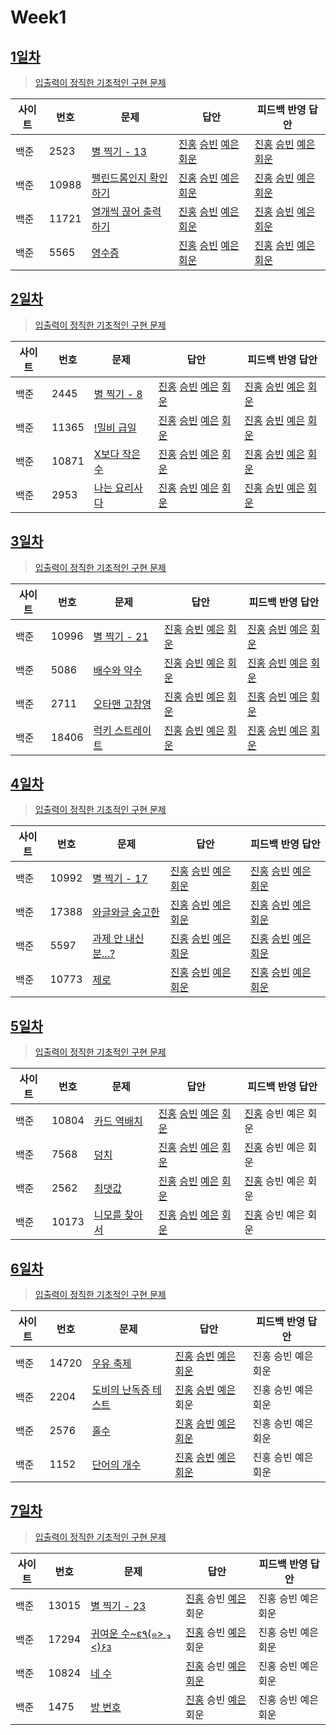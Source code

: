 # Week1

## [1일차](Day1)

> [입출력이 정직한 기초적인 구현 문제](https://www.acmicpc.net/group/workbook/view/9797/28682)

| 사이트 | 번호  | 문제                                                           | 답안                                                                                                                  | 피드백 반영 답안                                                                                                                  |
| ------ | ----- | -------------------------------------------------------------- | --------------------------------------------------------------------------------------------------------------------- | --------------------------------------------------------------------------------------------------------------------------------- |
| 백준   | 2523  | [별 찍기 - 13](https://www.acmicpc.net/problem/2523)           | [진홍](Day1/bj2523_kjh.java) [승빈](Day1/bj2523_wsb.java) [예은](Day1/bj2523_lye.cs) [회운](Day1/bj2523_jhw.java)     | [진홍](Day1/bj2523_kjh_fb.java) [승빈](Day1/bj2523_wsb_fb.java) [예은](Day1/bj2523_lye_fb.cs) [회운](Day1/bj2523_jhw_fb.java)     |
| 백준   | 10988 | [팰린드롬인지 확인하기](https://www.acmicpc.net/problem/10988) | [진홍](Day1/bj10988_kjh.java) [승빈](Day1/bj10988_wsb.java) [예은](Day1/bj10988_lye.cs) [회운](Day1/bj10988_jhw.java) | [진홍](Day1/bj10988_kjh_fb.java) [승빈](Day1/bj10988_wsb_fb.java) [예은](Day1/bj10988_lye_fb.cs) [회운](Day1/bj10988_jhw_fb.java) |
| 백준   | 11721 | [열개씩 끊어 출력하기](https://www.acmicpc.net/problem/11721)  | [진홍](Day1/bj11721_kjh.java) [승빈](Day1/bj11721_wsb.java) [예은](Day1/bj11721_lye.cs) [회운](Day1/bj11721_jhw.java) | [진홍](Day1/bj11721_kjh_fb.java) [승빈](Day1/bj11721_wsb_fb.java) [예은](Day1/bj11721_lye_fb.cs) [회운](Day1/bj11721_jhw_fb.java) |
| 백준   | 5565  | [영수증](https://www.acmicpc.net/problem/5565)                 | [진홍](Day1/bj5565_kjh.java) [승빈](Day1/bj5565_wsb.java) [예은](Day1/bj5565_lye.cs) [회운](Day1/bj5565_jhw.java)     | [진홍](Day1/bj5565_kjh_fb.java) [승빈](Day1/bj5565_wsb_fb.java) [예은](Day1/bj5565_lye_fb.cs) [회운](Day1/bj5565_jhw_fb.java)     |

## [2일차](Day2)

> [입출력이 정직한 기초적인 구현 문제](https://www.acmicpc.net/group/workbook/view/9797/28683)

| 사이트 | 번호  | 문제                                                  | 답안                                                                                                                  | 피드백 반영 답안                                                                                                               |
| ------ | ----- | ----------------------------------------------------- | --------------------------------------------------------------------------------------------------------------------- | ------------------------------------------------------------------------------------------------------------------------------ |
| 백준   | 2445  | [별 찍기 - 8](https://www.acmicpc.net/problem/2445)   | [진홍](Day2/bj2445_kjh.java) [승빈](Day2/bj2445_wsb.java) [예은](Day2/bj2445_lye.cs) [회운](Day2/bj2445_jhw.java)     | [진홍](Day2/bj2445_kjh.java) [승빈](Day2/bj2445_wsb_fb.java) [예은](Day2/bj2445_lye_fb.cs) [회운](Day2/bj2445_jhw_fb.java)     |
| 백준   | 11365 | [!밀비 급일](https://www.acmicpc.net/problem/11365)   | [진홍](Day2/bj11365_kjh.java) [승빈](Day2/bj11365_wsb.java) [예은](Day2/bj11365_lye.cs) [회운](Day2/bj11365_jhw.java) | [진홍](Day2/bj11365_kjh.java) [승빈](Day2/bj11365_wsb_fb.java) [예은](Day2/bj11365_lye_fb.cs) [회운](Day2/bj11365_jhw_fb.java) |
| 백준   | 10871 | [X보다 작은수](https://www.acmicpc.net/problem/10871) | [진홍](Day2/bj10871_kjh.java) [승빈](Day2/bj10871_wsb.java) [예은](Day2/bj10871_lye.cs) [회운](Day2/bj10871_jhw.java) | [진홍](Day2/bj10871_kjh.java) [승빈](Day2/bj10871_wsb.java) [예은](Day2/bj10871_lye_fb.cs) [회운](Day2/bj10871_jhw_fb.java)    |
| 백준   | 2953  | [나는 요리사다](https://www.acmicpc.net/problem/2953) | [진홍](Day2/bj2953_kjh.java) [승빈](Day2/bj2953_wsb.java) [예은](Day2/bj2953_lye.cs) [회운](Day2/bj2953_jhw.java)     | [진홍](Day2/bj2953_kjh.java) [승빈](Day2/bj2953_wsb.java) [예은](Day2/bj2953_lye_fb.cs) [회운](Day2/bj2953_jhw_fb.java)        |

## [3일차](Day3)

> [입출력이 정직한 기초적인 구현 문제](https://www.acmicpc.net/group/workbook/view/9797/28694)

| 사이트 | 번호  | 문제                                                     | 답안                                                                                                                  | 피드백 반영 답안                                                                                                               |
| ------ | ----- | -------------------------------------------------------- | --------------------------------------------------------------------------------------------------------------------- | ------------------------------------------------------------------------------------------------------------------------------ |
| 백준   | 10996 | [별 찍기 - 21](https://www.acmicpc.net/problem/10996)    | [진홍](Day3/bj10996_kjh.java) [승빈](Day3/bj10996_wsb.java) [예은](Day3/bj10996_lye.cs) [회운](Day3/bj10996_jhw.java) | [진홍](Day3/bj10996_kjh_fb.java) [승빈](Day3/bj10996_wsb.java) [예은](Day3/bj10996_lye_fb.cs) [회운](Day3/bj10996_jhw_fb.java) |
| 백준   | 5086  | [배수와 약수](https://www.acmicpc.net/problem/5086)      | [진홍](Day3/bj5086_kjh.java) [승빈](Day3/bj5086_wsb.java) [예은](Day3/bj5086_lye.cs) [회운](Day3/bj5086_jhw.java)     | [진홍](Day3/bj5086_kjh.java) [승빈](Day3/bj5086_wsb.java) [예은](Day3/bj5086_lye_fb.cs) [회운](Day3/bj5086_jhw_fb.java)        |
| 백준   | 2711  | [오타맨 고창영](https://www.acmicpc.net/problem/2711)    | [진홍](Day3/bj2711_kjh.java) [승빈](Day3/bj2711_wsb.java) [예은](Day3/bj2711_lye.cs) [회운](Day3/bj2711_jhw.java)     | [진홍](Day3/bj2711_kjh.java) [승빈](Day3/bj2711_wsb_fb.java) [예은](Day3/bj2711_lye_fb.cs) [회운](Day3/bj2711_jhw_fb.java)     |
| 백준   | 18406 | [럭키 스트레이트](https://www.acmicpc.net/problem/18406) | [진홍](Day3/bj18406_kjh.java) [승빈](Day3/bj18406_wsb.java) [예은](Day3/bj18406_lye.cs) [회운](Day3/bj18406_jhw.java) | [진홍](Day3/bj18406_kjh.java) [승빈](Day3/bj18406_wsb_fb.java) [예은](Day3/bj18406_lye_fb.cs) [회운](Day3/bj18406_jhw_fb.java) |

## [4일차](Day4)

> [입출력이 정직한 기초적인 구현 문제](https://www.acmicpc.net/group/workbook/view/9797/28716)

| 사이트 | 번호  | 문제                                                        | 답안                                                                                                                  | 피드백 반영 답안                                                                                                                  |
| ------ | ----- | ----------------------------------------------------------- | --------------------------------------------------------------------------------------------------------------------- | --------------------------------------------------------------------------------------------------------------------------------- |
| 백준   | 10992 | [별 찍기 - 17](https://www.acmicpc.net/problem/10992)       | [진홍](Day4/bj10992_kjh.java) [승빈](Day4/bj10992_wsb.java) [예은](Day4/bj10992_lye.cs) [회운](Day4/bj10992_jhw.java) | [진홍](Day4/bj10992_kjh_fb.java) [승빈](Day4/bj10992_wsb_fb.java) [예은](Day4/bj10992_lye_fb.cs) [회운](Day4/bj10992_jhw_fb.java) |
| 백준   | 17388 | [와글와글 숭고한](https://www.acmicpc.net/problem/17388)    | [진홍](Day4/bj17388_kjh.java) [승빈](Day4/bj17388_wsb.java) [예은](Day4/bj17388_lye.cs) [회운](Day4/bj17388_jhw.java) | [진홍](Day4/bj17388_kjh.java) [승빈](Day4/bj17388_wsb.java) [예은](Day4/bj17388_lye_fb.cs) [회운](Day4/bj17388_jhw_fb.java)       |
| 백준   | 5597  | [과제 안 내신 분...?](https://www.acmicpc.net/problem/5597) | [진홍](Day4/bj5597_kjh.java) [승빈](Day4/bj5597_wsb.java) [예은](Day4/bj5597_lye.cs) [회운](Day4/bj5597_jhw.java)     | [진홍](Day4/bj5597_kjh_fb.java) [승빈](Day4/bj5597_wsb_fb.java) [예은](Day4/bj5597_lye_fb.cs) [회운](Day4/bj5597_jhw_fb.java)     |
| 백준   | 10773 | [제로](https://www.acmicpc.net/problem/10773)               | [진홍](Day4/bj10773_kjh.java) [승빈](Day4/bj10773_wsb.java) [예은](Day4/bj10773_lye.cs) [회운](Day4/bj10773_jhw.java) | [진홍](Day4/bj10773_kjh.java) [승빈](Day4/bj10773_wsb_fb.java) [예은](Day4/bj10773_lye_fb.cs) [회운](Day4/bj10773_jhw_fb.java)    |

## [5일차](Day5)

> [입출력이 정직한 기초적인 구현 문제](https://www.acmicpc.net/group/workbook/view/9797/28728)

| 사이트 | 번호  | 문제                                                   | 답안                                                                                                                  | 피드백 반영 답안    |
| ------ | ----- | ------------------------------------------------------ | --------------------------------------------------------------------------------------------------------------------- | ------------------- |
| 백준   | 10804 | [카드 역배치](https://www.acmicpc.net/problem/10804)   | [진홍](Day5/bj10804_kjh.java) [승빈](Day5/bj10804_wsb.cs) [예은](Day5/bj10804_lye.cs) [회운](Day5/bj10804_jhw.java)   | [진홍](Day5/bj10804_kjh_fb.java) 승빈 예은 회운 |
| 백준   | 7568  | [덩치](https://www.acmicpc.net/problem/7568)           | [진홍](Day5/bj7568_kjh.java) [승빈](Day5/bj7568_wsb.cs) [예은](Day5/bj7568_lye.cs) [회운](Day5/bj7568_jhw.java)       | [진홍](Day5/bj7568_kjh_fb.java) 승빈 예은 회운 |
| 백준   | 2562  | [최댓값](https://www.acmicpc.net/problem/2562)         | [진홍](Day5/bj2562_kjh.java) [승빈](Day5/bj2562_wsb.java) [예은](Day5/bj2562_lye.cs) [회운](Day5/bj2562_jhw.java)     | [진홍](Day5/bj2562_kjh_fb.java) 승빈 예은 회운 |
| 백준   | 10173 | [니모를 찾아서](https://www.acmicpc.net/problem/10173) | [진홍](Day5/bj10173_kjh.java) [승빈](Day5/bj10173_wsb.java) [예은](Day5/bj10173_lye.cs) [회운](Day5/bj10173_jhw.java) | [진홍](Day5/bj10173_kjh.java) 승빈 예은 회운 |

## [6일차](Day6)

> [입출력이 정직한 기초적인 구현 문제](https://www.acmicpc.net/group/workbook/view/9797/28770)

| 사이트 | 번호  | 문제                                                         | 답안                                                                                                                  | 피드백 반영 답안    |
| ------ | ----- | ------------------------------------------------------------ | --------------------------------------------------------------------------------------------------------------------- | ------------------- |
| 백준   | 14720 | [우유 축제](https://www.acmicpc.net/problem/14720)           | [진홍](Day6/bj14720_kjh.java) [승빈](Day6/bj14720_wsb.java) [예은](Day6/bj14720_lye.cs) [회운](Day6/bj14720_jhw.java) | 진홍 승빈 예은 회운 |
| 백준   | 2204  | [도비의 난독증 테스트](https://www.acmicpc.net/problem/2204) | [진홍](Day6/bj2204_kjh.java) [승빈](Day6/bj2204_wsb.java) [예은](Day6/bj2204_lye.cs) 회운                             | 진홍 승빈 예은 회운 |
| 백준   | 2576  | [홀수](https://www.acmicpc.net/problem/2576)                 | [진홍](Day6/bj2576_kjh.java) [승빈](Day6/bj2576_wsb.java) [예은](Day6/bj2576_lye.cs) [회운](Day6/bj2576_jhw.java)     | 진홍 승빈 예은 회운 |
| 백준   | 1152  | [단어의 개수](https://www.acmicpc.net/problem/1152)          | [진홍](Day6/bj1152_kjh.java) [승빈](Day6/bj1152_wsb.java) [예은](Day6/bj1152_lye.cs) [회운](Day6/bj1152_jhw.java)     | 진홍 승빈 예은 회운 |

## [7일차](Day7)

> [입출력이 정직한 기초적인 구현 문제](https://www.acmicpc.net/group/workbook/view/9797/28774)

| 사이트 | 번호  | 문제                                                            | 답안                                                                | 피드백 반영 답안    |
| ------ | ----- | --------------------------------------------------------------- | ------------------------------------------------------------------- | ------------------- |
| 백준   | 13015 | [별 찍기 - 23](https://www.acmicpc.net/problem/13015)           | [진홍](Day7/bj13015_kjh.java) 승빈 [예은](Day7/bj13015_lye.cs) 회운                          | 진홍 승빈 예은 회운 |
| 백준   | 17294 | [귀여운 수~ε٩(๑> ₃ <)۶з](https://www.acmicpc.net/problem/17294) | [진홍](Day7/bj17294_kjh.java) 승빈 [예은](Day7/bj17294_lye.cs) 회운                          | 진홍 승빈 예은 회운 |
| 백준   | 10824 | [네 수](https://www.acmicpc.net/problem/10824)                  | [진홍](Day7/bj10824_kjh.java) 승빈 [예은](Day7/bj10824_lye.cs) [회운](Day7/bj10824_jhw.java) | 진홍 승빈 예은 회운 |
| 백준   | 1475  | [방 번호](https://www.acmicpc.net/problem/1475)                 | [진홍](Day7/bj1475_kjh.java) 승빈 [예은](Day7/bj1475_lye.cs) 회운                           | 진홍 승빈 예은 회운 |
